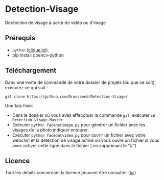 # Detection-Visage
Dectection de visage à partir de vidéo ou d'image

## Prérequis

- `python` ([clique ici](https://www.python.org/downloads/)).
- pip install opencv-python

## Téléchargement

Dans une invite de commande de votre dossier de projets (où que ce soit), exécutez ce qui suit :

`git clone https://github.com/Drosscend/Detection-Visage/`

Une fois finie: 

- Dans le dossier où vous avez effecctuer la commande `git`, exécuter `cd Detection-Visage-Master`
- Exécuter `python facedetimage.py` pour générer un fichier avec les visages de la photo indiquer entourer.
- Exécuter `python facedetvideo.py` pour ouvrir un fichier avec votre webcam et la detection de visage activé ou vous ouvre un fichier si vous avec activer cette ligne dans le fichier ( en supprimant le "#")

## Licence

Tout les détails concernant la licence peuvent être consulter ([ici](https://github.com/Drosscend/Detection-Visage/blob/master/LICENSE))
